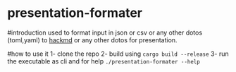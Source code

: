 # presentation-formater

#introduction
used to format input in json or csv or any other dotos (toml,yaml)
to [hackmd](https://hackmd.io/) or any other dotos for presentation. 

#how to use it
1- clone the repo
2- build using    `cargo build --release`
3- run the executable as cli and for help `./presentation-formater --help
`

